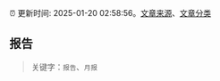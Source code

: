 :alarm_clock: 更新时间: 2025-01-20 02:58:56。[文章来源](/README.md)、[文章分类](/TAGS.md)

## 报告


> 关键字：`报告`、`月报`



